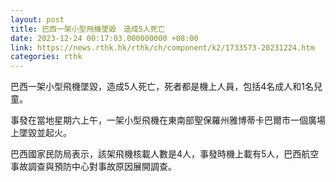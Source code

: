 ```yaml
---
layout: post
title: 巴西一架小型飛機墜毀　造成5人死亡
date: 2023-12-24 00:17:03.000000000 +08:00
link: https://news.rthk.hk/rthk/ch/component/k2/1733573-20231224.htm
categories: rthk
---
```


巴西一架小型飛機墜毀，造成5人死亡，死者都是機上人員，包括4名成人和1名兒童。

事發在當地星期六上午，一架小型飛機在東南部聖保羅州雅博蒂卡巴爾市一個廣場上墜毀並起火。

巴西國家民防局表示，該架飛機核載人數是4人，事發時機上載有5人，巴西航空事故調查與預防中心對事故原因展開調查。

